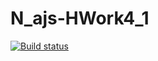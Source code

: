 # N_ajs-HWork4_1

[![Build status](https://ci.appveyor.com/api/projects/status/6k7k0gjj0f9ne6to/branch/hWork4_1?svg=true)](https://ci.appveyor.com/project/AndreSmrnv/n-ajs-hwork/branch/hWork4_1)


